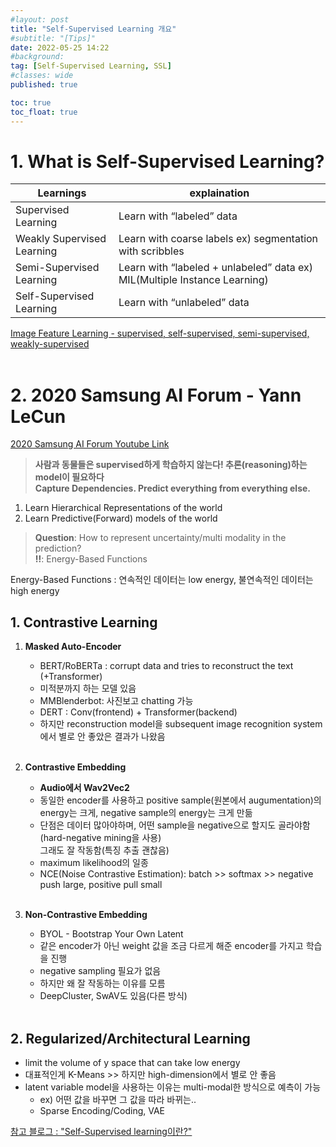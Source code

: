 ```yaml
---
#layout: post
title: "Self-Supervised Learning 개요"
#subtitle: "[Tips]"
date: 2022-05-25 14:22
#background: 
tag: [Self-Supervised Learning, SSL]
#classes: wide
published: true

toc: true
toc_float: true
---
```


# 1. What is Self-Supervised Learning?

| Learnings  | explaination |
| --- | --- |
| Supervised Learning  | Learn with “labeled” data |
| Weakly Supervised Learning | Learn with coarse labels ex) segmentation with scribbles |
| Semi-Supervised Learning | Learn with “labeled + unlabeled” data ex) MIL(Multiple Instance Learning) |
| Self-Supervised Learning | Learn with “unlabeled” data |

[Image Feature Learning - supervised, self-supervised, semi-supervised, weakly-supervised](https://nuguziii.github.io/survey/S-004/)  
 <br/>

# 2. 2020 Samsung AI Forum - Yann LeCun

[2020 Samsung AI Forum Youtube Link](https://youtu.be/BqgnnrojVBI)


> **사람과 동물들은 supervised하게 학습하지 않는다! 추론(reasoning)하는 model이 필요하다  
  Capture Dependencies. Predict everything from everything else.**
>

1. Learn Hierarchical Representations of the world   
2. Learn Predictive(Forward) models of the world   
  
> **Question**: How to represent uncertainty/multi modality in the prediction?  
  **‼️**: Energy-Based Functions
>

Energy-Based Functions : 연속적인 데이터는 low energy, 불연속적인 데이터는 high energy

## **1. Contrastive Learning**
1. **Masked Auto-Encoder**
    - BERT/RoBERTa :  corrupt data and tries to reconstruct the text (+Transformer)
    - 미적분까지 하는 모델 있음
    - MMBlenderbot: 사진보고 chatting 가능
    - DERT : Conv(frontend) + Transformer(backend)
    - 하지만 reconstruction model을 subsequent image recognition system에서 별로 안 좋았은 결과가 나왔음  
        <br/>

2.  **Contrastive Embedding**
    - **Audio에서 Wav2Vec2**
    - 동일한 encoder를 사용하고 positive sample(원본에서 augumentation)의 energy는 크게, negative sample의 energy는 크게 만듦
    - 단점은 데이터 많아야하며, 어떤 sample을 negative으로 할지도 골라야함(hard-negative mining을 사용)  
    그래도 잘 작동함(특징 추출 괜찮음) 
    - maximum likelihood의 일종
    - NCE(Noise Contrastive Estimation): batch >> softmax >> negative push large, positive pull small      
    <br/>
3. **Non-Contrastive Embedding**
    - BYOL - Bootstrap Your Own Latent
    - 같은 encoder가 아닌 weight 값을 조금 다르게 해준 encoder를 가지고 학습을 진행
    - negative sampling 필요가 없음
    - 하지만 왜 잘 작동하는 이유를 모름
    - DeepCluster, SwAV도 있음(다른 방식)  
        <br/>
         
## **2. Regularized/Architectural Learning**
- limit the volume of y space that can take low energy
- 대표적인게 K-Means >> 하지만 high-dimension에서 별로 안 좋음
- latent variable model을 사용하는 이유는 multi-modal한 방식으로 예측이 가능
    - ex) 어떤 값을 바꾸면 그 값을 따라 바뀌는..
    - Sparse Encoding/Coding, VAE
        

[참고 블로그 : "Self-Supervised learning이란?"](https://89douner.tistory.com/332)